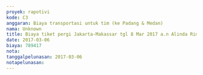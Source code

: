 ```yaml
---
proyek: rapotivi
kode: C3
anggaran: Biaya transportasi untuk tim (ke Padang & Medan)
nama: Unknown
title: Biaya tiket pergi Jakarta-Makassar tgl 8 Mar 2017 a.n Alinda Rimaya. Nomor PO 135471417-Traveloka
date: 2017-03-06
biaya: 789417
nota:
tanggalpelunasan: 2017-03-06
notapelunasan:
---
```

